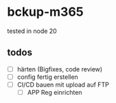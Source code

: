 # bckup-m365


tested in node 20
## todos
- [ ] härten (Bigfixes, code review)
- [ ] config fertig erstellen
- [ ] CI/CD bauen mit upload auf FTP
  - [ ] APP Reg einrichten